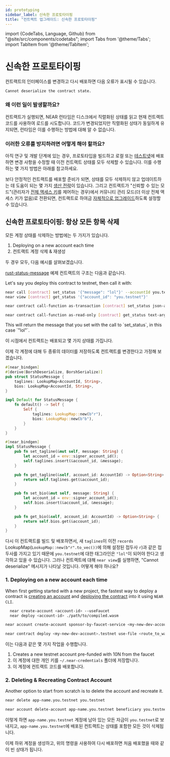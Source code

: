 ```yaml
---
id: prototyping
sidebar_label: 신속한 프로토타이핑
title: "컨트랙트 업그레이드: 신속한 프로토타이핑"
---
```


import {CodeTabs, Language, Github} from "@site/src/components/codetabs";
import Tabs from '@theme/Tabs';
import TabItem from '@theme/TabItem';

# 신속한 프로토타이핑

컨트랙트의 인터페이스를 변경하고 다시 배포하면 다음 오류가 표시될 수 있습니다.

    Cannot deserialize the contract state.

### 왜 이런 일이 발생할까요?

컨트랙트가 실행되면, NEAR 런타임은 디스크에서 직렬화된 상태를 읽고 현재 컨트랙트 코드를 사용하여 로드를 시도합니다. 코드가 변경되었지만 직렬화된 상태가 동일하게 유지되면, 런타임은 이를 수행하는 방법에 대해 알 수 없습니다.

### 이러한 오류를 방지하려면 어떻게 해야 할까요?

아직 연구 및 개발 단계에 있는 경우, 프로토타입을 빌드하고 로컬 또는 [테스트넷](/concepts/basics/networks)에 배포하면 변경 사항을 수정할 때 이전 컨트랙트 상태를 모두 삭제할 수 있습니다. 이를 수행하는 몇 가지 방법은 아래를 참고하세요.

보다 안정적인 컨트랙트를 배포할 준비가 되면, 상태를 모두 삭제하지 않고 업데이트하는 데 도움이 되는 몇 가지 [생산 전략](../../../2.develop/upgrade.md#migrating-the-state)이 있습니다. 그리고 컨트랙트가 "신뢰할 수 있는 모드"(관리자가 [전체 액세스 키](/concepts/basics/accounts/access-keys)를 제어하는 ​​경우)에서 커뮤니티 관리 모드(더 이상 전체 액세스 키가 없음)로 전환되면, 컨트랙트로 하여금 [자체적으로 업그레이드](../../../2.develop/upgrade.md#programmatic-update)하도록 설정할 수 있습니다.


## 신속한 프로토타이핑: 항상 모든 항목 삭제

모든 계정 상태를 삭제하는 방법에는 두 가지가 있습니다.

1. Deploying on a new account each time
2. 컨트랙트 계정 삭제 & 재생성

두 경우 모두, 다음 예시를 살펴보겠습니다.

[rust-status-message](https://github.com/near-examples/rust-status-message) 예제 컨트랙트의 구조는 다음과 같습니다.

<CodeTabs>
  <Language value="🦀 Rust" language="rust">
    <Github fname="lib.rs"
            url="https://github.com/near-examples/rust-status-message/blob/b5fa6f2a30559d56a3a3ea52da8c26c5d3907606/src/lib.rs" start="5" end="29"/>
  </Language>
</CodeTabs>

Let's say you deploy this contract to testnet, then call it with:

<Tabs className="language-tabs" groupId="code-tabs">
<TabItem value="near-cli">

```bash
near call [contract] set_status '{"message": "lol"}' --accountId you.testnet
near view [contract] get_status '{"account_id": "you.testnet"}'
```

</TabItem>
<TabItem value="near-cli-rs">

```bash
near contract call-function as-transaction [contract] set_status json-args '{"message": "lol"}' prepaid-gas '30 TeraGas' attached-deposit '0 NEAR' sign-as you.testnet network-config testnet sign-with-keychain send

near contract call-function as-read-only [contract] get_status text-args '{"account_id": "you.testnet"}' network-config testnet now
```
</TabItem>
</Tabs>
This will return the message that you set with the call to `set_status`, in this case `"lol"`.

이 시점에서 컨트랙트는 배포되고 몇 가지 상태를 가집니다.

이제 각 계정에 대해 두 종류의 데이터를 저장하도록 컨트랙트를 변경한다고 가정해 보겠습니다.

```rust
#[near_bindgen]
#[derive(BorshDeserialize, BorshSerialize)]
pub struct StatusMessage {
    taglines: LookupMap<AccountId, String>,
    bios: LookupMap<AccountId, String>,
}

impl Default for StatusMessage {
    fn default() -> Self {
        Self {
            taglines: LookupMap::new(b"r"),
            bios: LookupMap::new(b"b"),
        }
    }
}

#[near_bindgen]
impl StatusMessage {
    pub fn set_tagline(&mut self, message: String) {
        let account_id = env::signer_account_id();
        self.taglines.insert(&account_id, &message);
    }

    pub fn get_tagline(&self, account_id: AccountId) -> Option<String> {
        return self.taglines.get(&account_id);
    }

    pub fn set_bio(&mut self, message: String) {
        let account_id = env::signer_account_id();
        self.bios.insert(&account_id, &message);
    }

    pub fn get_bio(&self, account_id: AccountId) -> Option<String> {
        return self.bios.get(&account_id);
    }
}
```

다시 이 컨트랙트를 빌드 및 배포하면서, 새 `taglines`이 이전 `records` LookupMap(`LookupMap::new(b"r".to_vec())`에 의해 설정된 접두사 `r`)과 같은 접두사를 가지고 있기 때문에 `you.testnet`에 대한 태그라인은 `"lol"`이 되어야 한다고 생각하고 있을 수 있습니다. 그러나 컨트랙트에 대해 `near view`를 실행하면, "Cannot deserialize" 메시지가 나타날 것입니다. 어떻게 해야 하나요?

### 1. Deploying on a new account each time

When first getting started with a new project, the fastest way to deploy a contract is [creating an account](../../../4.tools/cli.md#near-create-account) and [deploying the contract](../../../4.tools/cli.md#near-deploy) into it using `NEAR CLI`.

<Tabs className="language-tabs" groupId="code-tabs">
<TabItem value="near-cli">

```bash
  near create-account <account-id> --useFaucet
  near deploy <account-id> ./path/to/compiled.wasm
```

</TabItem>
<TabItem value="near-cli-rs">

```bash
near account create-account sponsor-by-faucet-service <my-new-dev-account>.testnet autogenerate-new-keypair save-to-keychain network-config testnet create

near contract deploy <my-new-dev-account>.testnet use-file <route_to_wasm> without-init-call network-config testnet sign-with-keychain
```

</TabItem>
</Tabs>

이는 다음과 같은 몇 가지 작업을 수행합니다.

1. Creates a new testnet account pre-funded with 10N from the faucet
2. 이 계정에 대한 개인 키를 `~/.near-credentials` 폴더에 저장합니다.
3. 이 계정에 컨트랙트 코드를 배포합니다.

### 2. Deleting & Recreating Contract Account
Another option to start from scratch is to delete the account and recreate it.

<Tabs className="language-tabs" groupId="code-tabs">
<TabItem value="near-cli">

```bash title="Delete sub-account"
near delete app-name.you.testnet you.testnet
```
</TabItem>
<TabItem value="near-cli-rs">

```bash title="Delete sub-account"
near account delete-account app-name.you.testnet beneficiary you.testnet network-config testnet sign-with-keychain send
```
</TabItem>
</Tabs>

이렇게 하면 `app-name.you.testnet` 계정에 남아 있는 모든 자금이 `you.testnet`로 보내지고, `app-name.you.testnet`에 배포된 컨트랙트는 상태를 포함한 모든 것이 삭제됩니다.

이제 하위 계정을 생성하고, 위의 명령을 사용하여 다시 배포하면 처음 배포했을 때와 같이 빈 상태가 됩니다.
